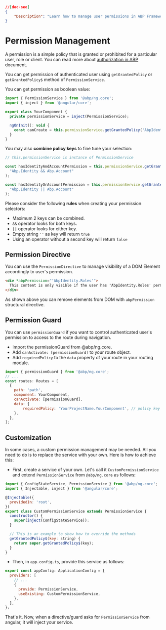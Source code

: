```json
//[doc-seo]
{
    "Description": "Learn how to manage user permissions in ABP Framework with practical examples and methods for effective authorization control."
}
```

# Permission Management

A permission is a simple policy that is granted or prohibited for a particular user, role or client. You can read more about [authorization in ABP](../../fundamentals/authorization.md) document.

You can get permission of authenticated user using `getGrantedPolicy` or `getGrantedPolicy$` method of `PermissionService`.

You can get permission as boolean value:

```js
import { PermissionService } from '@abp/ng.core';
import { inject } from '@angular/core';

export class YourComponent {
  private permissionService = inject(PermissionService);

  ngOnInit(): void {
    const canCreate = this.permissionService.getGrantedPolicy('AbpIdentity.Roles.Create');
  }
}
```

You may also **combine policy keys** to fine tune your selection:

```js
// this.permissionService is instance of PermissionService

const hasIdentityAndAccountPermission = this.permissionService.getGrantedPolicy(
  "Abp.Identity && Abp.Account"
);

const hasIdentityOrAccountPermission = this.permissionService.getGrantedPolicy(
  "Abp.Identity || Abp.Account"
);
```

Please consider the following **rules** when creating your permission selectors:

- Maximum 2 keys can be combined.
- `&&` operator looks for both keys.
- `||` operator looks for either key.
- Empty string `''` as key will return `true`
- Using an operator without a second key will return `false`

## Permission Directive

You can use the `PermissionDirective` to manage visibility of a DOM Element accordingly to user's permission.

```html
<div *abpPermission="'AbpIdentity.Roles'">
  This content is only visible if the user has 'AbpIdentity.Roles' permission.
</div>
```

As shown above you can remove elements from DOM with `abpPermission` structural directive.

## Permission Guard

You can use `permissionGuard` if you want to control authenticated user's permission to access to the route during navigation.

* Import the permissionGuard from @abp/ng.core.
* Add `canActivate: [permissionGuard]` to your route object.
* Add `requiredPolicy` to the `data` property of your route in your routing module.

```js
import { permissionGuard } from '@abp/ng.core';
// ...
const routes: Routes = [
  {
    path: 'path',
    component: YourComponent,
    canActivate: [permissionGuard],
    data: {
        requiredPolicy: 'YourProjectName.YourComponent', // policy key for your component
    },
  },
];
```

## Customization

In some cases, a custom permission management may be needed. All you need to do is to replace the service with your own. Here is how to achieve this:

- First, create a service of your own. Let's call it `CustomPermissionService` and extend `PermissionService` from `@abp/ng.core` as follows:

```js
import { ConfigStateService, PermissionService } from '@abp/ng.core';
import { Injectable, inject } from '@angular/core';

@Injectable({
  providedIn: 'root',
})
export class CustomPermissionService extends PermissionService {
  constructor() {
    super(inject(ConfigStateService));
  }

  // This is an example to show how to override the methods
  getGrantedPolicy$(key: string) {
    return super.getGrantedPolicy$(key);
  }
}
```

- Then, in `app.config.ts`, provide this service as follows: 

```js
export const appConfig: ApplicationConfig = {
  providers: [
    // ...
    {
      provide: PermissionService,
      useExisting: CustomPermissionService,
    },
  ],
};
```

That's it. Now, when a directive/guard asks for `PermissionService` from angular, it will inject your service.
